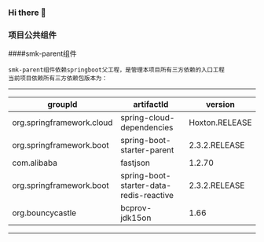 ### Hi there 👋

### 项目公共组件

####smk-parent组件
```
smk-parent组件依赖springboot父工程，是管理本项目所有三方依赖的入口工程
当前项目依赖所有三方依赖包版本为：
```    
-------------------------------------------------------
|groupId|artifactId|version|
| ----- | -------- | ----- |
|org.springframework.cloud|spring-cloud-dependencies|Hoxton.RELEASE|
|org.springframework.boot|spring-boot-starter-parent|2.3.2.RELEASE|
|com.alibaba|fastjson|1.2.70|
|org.springframework.boot|spring-boot-starter-data-redis-reactive|2.3.2.RELEASE|
|org.bouncycastle|bcprov-jdk15on|1.66|
-------------------------------------------------------